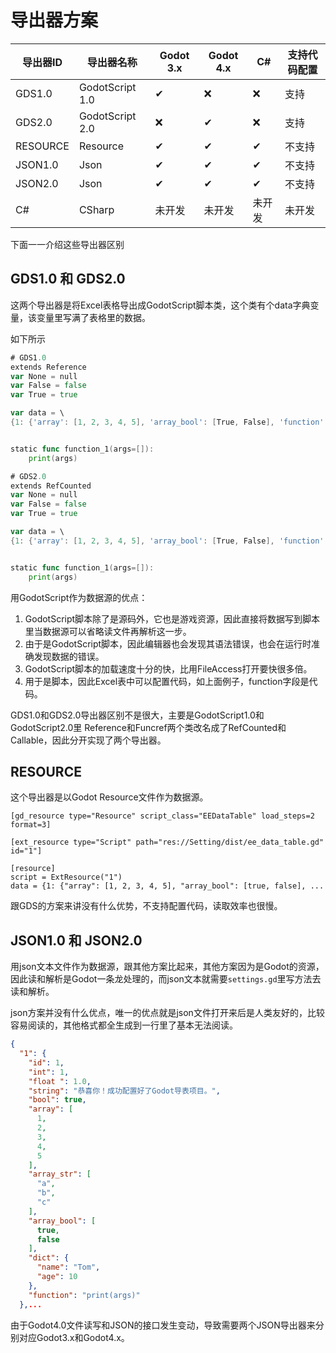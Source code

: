 

# 导出器方案

| 导出器ID | 导出器名称      | Godot 3.x | Godot 4.x | C#     | 支持代码配置 |
| -------- | --------------- | --------- | --------- | ------ | ------------ |
| GDS1.0   | GodotScript 1.0 | ✔         | ❌         | ❌      | 支持         |
| GDS2.0   | GodotScript 2.0 | ❌         | ✔         | ❌      | 支持         |
| RESOURCE | Resource        | ✔         | ✔         | ✔      | 不支持       |
| JSON1.0  | Json            | ✔         | ✔         | ✔      | 不支持       |
| JSON2.0  | Json            | ✔         | ✔         | ✔      | 不支持       |
| C#       | CSharp          | 未开发    | 未开发    | 未开发 | 未开发       |

下面一一介绍这些导出器区别

## GDS1.0 和 GDS2.0

这两个导出器是将Excel表格导出成GodotScript脚本类，这个类有个data字典变量，该变量里写满了表格里的数据。

如下所示

```go
# GDS1.0
extends Reference
var None = null
var False = false
var True = true

var data = \
{1: {'array': [1, 2, 3, 4, 5], 'array_bool': [True, False], 'function': funcref(self,'function_1')...


static func function_1(args=[]):
    print(args)
```
```go
# GDS2.0
extends RefCounted
var None = null
var False = false
var True = true

var data = \
{1: {'array': [1, 2, 3, 4, 5], 'array_bool': [True, False], 'function': Callable(self,'function_1')...


static func function_1(args=[]):
    print(args)
```

用GodotScript作为数据源的优点：
1. GodotScript脚本除了是源码外，它也是游戏资源，因此直接将数据写到脚本里当数据源可以省略读文件再解析这一步。
2. 由于是GodotScript脚本，因此编辑器也会发现其语法错误，也会在运行时准确发现数据的错误。
3. GodotScript脚本的加载速度十分的快，比用FileAccess打开要快很多倍。
4. 用于是脚本，因此Excel表中可以配置代码，如上面例子，function字段是代码。

GDS1.0和GDS2.0导出器区别不是很大，主要是GodotScript1.0和GodotScript2.0里 Reference和Funcref两个类改名成了RefCounted和Callable，因此分开实现了两个导出器。

## RESOURCE

这个导出器是以Godot Resource文件作为数据源。

```
[gd_resource type="Resource" script_class="EEDataTable" load_steps=2 format=3]

[ext_resource type="Script" path="res://Setting/dist/ee_data_table.gd" id="1"]

[resource]
script = ExtResource("1")
data = {1: {"array": [1, 2, 3, 4, 5], "array_bool": [true, false], ...

```

跟GDS的方案来讲没有什么优势，不支持配置代码，读取效率也很慢。

## JSON1.0 和 JSON2.0

用json文本文件作为数据源，跟其他方案比起来，其他方案因为是Godot的资源，因此读和解析是Godot一条龙处理的，而json文本就需要`settings.gd`里写方法去读和解析。

json方案并没有什么优点，唯一的优点就是json文件打开来后是人类友好的，比较容易阅读的，其他格式都全生成到一行里了基本无法阅读。

```json
{
  "1": {
    "id": 1,
    "int": 1,
    "float ": 1.0,
    "string": "恭喜你！成功配置好了Godot导表项目。",
    "bool": true,
    "array": [
      1,
      2,
      3,
      4,
      5
    ],
    "array_str": [
      "a",
      "b",
      "c"
    ],
    "array_bool": [
      true,
      false
    ],
    "dict": {
      "name": "Tom",
      "age": 10
    },
    "function": "print(args)"
  },...
```

由于Godot4.0文件读写和JSON的接口发生变动，导致需要两个JSON导出器来分别对应Godot3.x和Godot4.x。